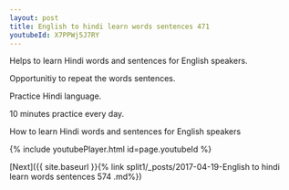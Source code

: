 ```yaml
---
layout: post
title: English to hindi learn words sentences 471 
youtubeId: X7PPWj5J7RY
---
```

 
 
Helps to learn Hindi words and sentences for English speakers.

Opportunitiy to repeat the words sentences. 

Practice Hindi language. 
 
10 minutes practice every day. 
 
How to learn Hindi words and sentences for English speakers 
 
{% include youtubePlayer.html id=page.youtubeId %}
 
 
[Next]({{ site.baseurl }}{% link  split1/_posts/2017-04-19-English to hindi learn words sentences 574 .md%})
 
